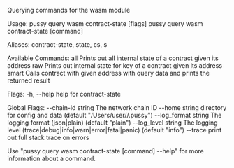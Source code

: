 Querying commands for the wasm module

Usage:
  pussy query wasm contract-state [flags]
  pussy query wasm contract-state [command]

Aliases:
  contract-state, state, cs, s

Available Commands:
  all         Prints out all internal state of a contract given its address
  raw         Prints out internal state for key of a contract given its address
  smart       Calls contract with given address with query data and prints the returned result

Flags:
  -h, --help   help for contract-state

Global Flags:
      --chain-id string     The network chain ID
      --home string         directory for config and data (default "/Users/user//.pussy")
      --log_format string   The logging format (json|plain) (default "plain")
      --log_level string    The logging level (trace|debug|info|warn|error|fatal|panic) (default "info")
      --trace               print out full stack trace on errors

Use "pussy query wasm contract-state [command] --help" for more information about a command.
